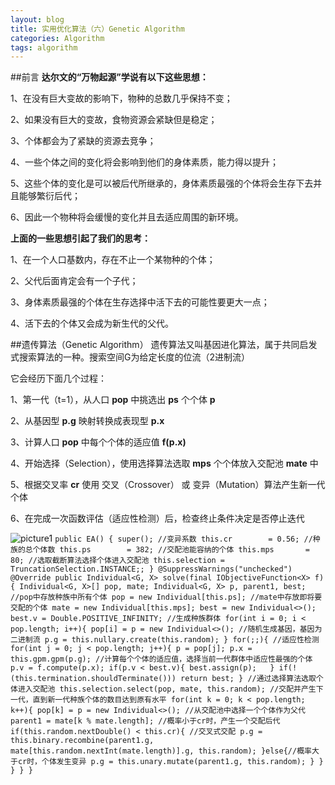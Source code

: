 ```yaml
---
layout: blog
title: 实用优化算法（六）Genetic Algorithm
categories: Algorithm
tags: algorithm
---
```

##前言
**达尔文的“万物起源”学说有以下这些思想：**

1、在没有巨大变故的影响下，物种的总数几乎保持不变；

2、如果没有巨大的变故，食物资源会紧缺但是稳定；

3、个体都会为了紧缺的资源去竞争；

4、一些个体之间的变化将会影响到他们的身体素质，能力得以提升；

5、这些个体的变化是可以被后代所继承的，身体素质最强的个体将会生存下去并且能够繁衍后代；

6、因此一个物种将会缓慢的变化并且去适应周围的新环境。

**上面的一些思想引起了我们的思考：**

1、在一个人口基数内，存在不止一个某物种的个体；

2、父代后面肯定会有一个子代；

3、身体素质最强的个体在生存选择中活下去的可能性要更大一点；

4、活下去的个体又会成为新生代的父代。

##遗传算法（Genetic Algorithm）
遗传算法又叫基因进化算法，属于共同启发式搜索算法的一种。搜索空间G为给定长度的位流（2进制流）

它会经历下面几个过程：

1、第一代（t=1），从人口 **pop** 中挑选出 **ps** 个个体 **p**

2、从基因型 **p.g** 映射转换成表现型 **p.x**

3、计算人口 **pop** 中每个个体的适应值 **f(p.x)**

4、开始选择（Selection），使用选择算法选取 **mps** 个个体放入交配池 **mate** 中

5、根据交叉率 **cr** 使用 交叉（Crossover） 或 变异（Mutation）算法产生新一代个体

6、在完成一次函数评估（适应性检测）后，检查终止条件决定是否停止迭代

![picture1]({{site.blogimgurl}}/2014-11-02-01.png "EA")
`public EA() {
    super();
    //变异系数
    this.cr        = 0.56;
    //种族的总个体数
    this.ps        = 382;
    //交配池能容纳的个体
    this.mps       = 80;
    //选取截断算法选择个体进入交配池
    this.selection = TruncationSelection.INSTANCE;;
  }
  @SuppressWarnings("unchecked")
  @Override
  public Individual<G, X> solve(final IObjectiveFunction<X> f) {
	Individual<G, X>[] pop, mate;
	Individual<G, X> p, parent1, best;
	//pop中存放种族中所有个体
	pop = new Individual[this.ps];
	//mate中存放即将要交配的个体
	mate = new Individual[this.mps];
	best = new Individual<>();
	best.v = Double.POSITIVE_INFINITY;
	//生成种族群体
	for(int i = 0; i < pop.length; i++){
		pop[i] = p = new Individual<>();
		//随机生成基因，基因为二进制流
		p.g = this.nullary.create(this.random);
	}
	for(;;){
		//适应性检测
		for(int j = 0; j < pop.length; j++){
			p = pop[j];
			p.x = this.gpm.gpm(p.g);
			//计算每个个体的适应值，选择当前一代群体中适应性最强的个体
			p.v = f.compute(p.x);
			if(p.v < best.v){
				best.assign(p);  
			}
			if(!(this.termination.shouldTerminate()))
				return best;
		}
		//通过选择算法选取个体进入交配池
		this.selection.select(pop, mate, this.random);
		//交配并产生下一代，直到新一代种族个体的数目达到原有水平
		for(int k = 0; k < pop.length; k++){
			pop[k] = p = new Individual<>();
			//从交配池中选择一个个体作为父代
			parent1 = mate[k % mate.length];
			//概率小于cr时，产生一个交配后代
			if(this.random.nextDouble() < this.cr){
				//交叉式交配
				p.g = this.binary.recombine(parent1.g, mate[this.random.nextInt(mate.length)].g, this.random);
			}else{//概率大于cr时，个体发生变异
				p.g = this.unary.mutate(parent1.g, this.random);
			}
		}
	}
  }
}`







